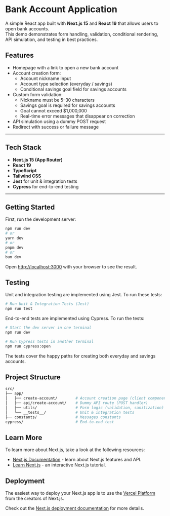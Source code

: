 # Bank Account Application

A simple React app built with **Next.js 15** and **React 19** that allows users to open bank accounts.  
This demo demonstrates form handling, validation, conditional rendering, API simulation, and testing in best practices.

## Features

- Homepage with a link to open a new bank account
- Account creation form:
  - Account nickname input
  - Account type selection (everyday / savings)
  - Conditional savings goal field for savings accounts
- Custom form validation:
  - Nickname must be 5–30 characters
  - Savings goal is required for savings accounts
  - Goal cannot exceed $1,000,000
  - Real-time error messages that disappear on correction
- API simulation using a dummy POST request
- Redirect with success or failure message

---

## Tech Stack

- **Next.js 15 (App Router)**
- **React 19**
- **TypeScript**
- **Tailwind CSS**
- **Jest** for unit & integration tests
- **Cypress** for end-to-end testing

---

## Getting Started

First, run the development server:

```bash
npm run dev
# or
yarn dev
# or
pnpm dev
# or
bun dev
```

Open [http://localhost:3000](http://localhost:3000) with your browser to see the result.

## Testing

Unit and integration testing are implemented using Jest. To run these tests:

```bash
# Run Unit & Integration Tests (Jest)
npm run test
```

End-to-end tests are implemented using Cypress. To run the tests:

```bash
# Start the dev server in one terminal
npm run dev

# Run Cypress tests in another terminal
npm run cypress:open
```

The tests cover the happy paths for creating both everyday and savings accounts.

## Project Structure

```bash
src/
├── app/
│   ├── create-account/        # Account creation page (client component)
│   ├── api/create-account/    # Dummy API route (POST handler)
│   ├── utils/                 # Form logic (validation, sanitization)
│   └── __tests__/             # Unit & integration tests
├── constants/                 # Messages constants
cypress/                       # End-to-end test
```

## Learn More

To learn more about Next.js, take a look at the following resources:

- [Next.js Documentation](https://nextjs.org/docs) - learn about Next.js features and API.
- [Learn Next.js](https://nextjs.org/learn) - an interactive Next.js tutorial.

## Deployment

The easiest way to deploy your Next.js app is to use the [Vercel Platform](https://vercel.com/new?utm_medium=default-template&filter=next.js&utm_source=create-next-app&utm_campaign=create-next-app-readme) from the creators of Next.js.

Check out the [Next.js deployment documentation](https://nextjs.org/docs/app/building-your-application/deploying) for more details.
